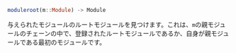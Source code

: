 ```julia
moduleroot(m::Module) -> Module
```

与えられたモジュールのルートモジュールを見つけます。これは、`m`の親モジュールのチェーンの中で、登録されたルートモジュールであるか、自身が親モジュールである最初のモジュールです。
